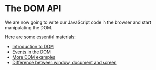 # The DOM API

We are now going to write our JavaScript code in the browser and start manipulating the DOM.

Here are some essential materials:

* [Introduction to DOM](https://developer.mozilla.org/en-US/docs/Web/API/Document_Object_Model/Introduction)
* [Events in the DOM](https://developer.mozilla.org/en-US/docs/Web/API/Document_Object_Model/Events)
* [More DOM examples](https://developer.mozilla.org/en-US/docs/Web/API/Document_Object_Model/Examples)
* [Difference between window, document and screen](http://stackoverflow.com/questions/9895202/what-is-the-difference-between-window-screen-and-document-in-javascript)

